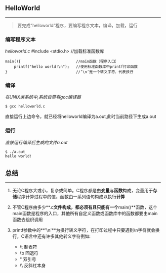 ## HelloWorld
----
> 要完成“helloworld”程序，要编写程序文本，编译，加载，运行


### 编写程序文本

*helloworld.c*
    #include <stdio.h>              //加载标准函数库
    
    main(){                         //main函数（程序入口）
        printf("hello world!\n");   //使用标准函数库中printf打印函数
    }                               //‘\n’是一个转义字符，代表换行
    

### 编译

*在UNIX类系统中,系统自带有gcc编译器*

```bash
$ gcc helloworld.c
```

直接运行上边命令，就已经将helloworld编译为a.out,此时当前路径下生成a.out


### 运行


*直接运行编译后生成的文件a.out*

```bash
$ ./a.out
hello world!
```

## 总结
---
1. 无论C程序大或小，复杂或简单。C程序都是由**变量**与**函数**构成，变量用于**存储**程序计算过程中的值，函数由一系列语句构成以执行**计算**

2. 不管C程序由多少**.c**文件构成，都必须有且只能有一个**main()**函数，这个main函数是程序的入口，其他所有自定义函数或函数库中的函数都要由main函数去组织调用

3. printf参数中的**'\n'**为换行转义字符，在打印过程中只要遇到\n字符就会换行，C语言中还有许多其他转义字符例如:
    * \t 制表符
    * \b 回退符
    * \" 双引号
    * \\\ 反斜杠本身






    